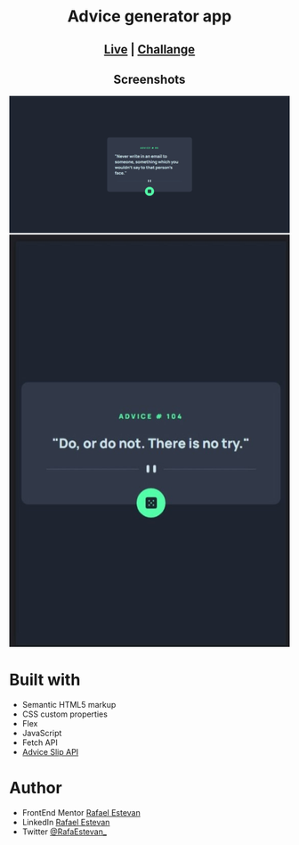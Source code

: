<h1 align="center"> Advice generator app</h1>
<h2 align="center"><a href="https://rafaelestevan.github.io/advice-generator-app/">Live</a> | <a href="https://www.frontendmentor.io/challenges/advice-generator-app-QdUG-13db">Challange</a></h2>
<h2 align="center">Screenshots</h3>
<img src="design/desktop.jpeg"><img src="design/mobile.jpeg">

# Built with
* Semantic HTML5 markup
* CSS custom properties
* Flex
* JavaScript
* Fetch API
* [Advice Slip API](https://api.adviceslip.com/)

# Author
* FrontEnd Mentor [Rafael Estevan](https://www.frontendmentor.io/profile/RafaelEstevan)
* LinkedIn [Rafael Estevan](https://www.linkedin.com/in/rafael-estevan/)
* Twitter [@RafaEstevan_](https://twitter.com/RafaEstevan_)

